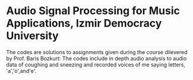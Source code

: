 # Audio Signal Processing for Music Applications, Izmir Democracy University                 
The codes are solutions to assignments given during the course dilevered by Prof. Baris Bozkurt:
The codes include in depth audio analysis to audio data of coughing and sneezing and recorded voices of me saying letters, 'a','o',and'e'.
